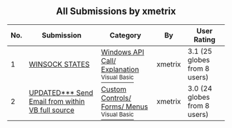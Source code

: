 ﻿<div align="center">

## All Submissions by xmetrix

</div>

No.  | Submission | Category | By   | User Rating
---- | ---------- | -------- | ---- | -----------
1 | [WINSOCK STATES<br />](https://github.com/Planet-Source-Code/xmetrix-winsock-states__1-31355) | [Windows API Call/ Explanation<br /><sup>Visual Basic</sup>](../ByCategory/windows-api-call-explanation__1-39.md) | xmetrix | 3.1 (25 globes from 8 users)
2 | [UPDATED\*\*\*   Send Email from within VB full source<br />](https://github.com/Planet-Source-Code/xmetrix-updated-send-email-from-within-vb-full-source__1-32494) | [Custom Controls/ Forms/  Menus<br /><sup>Visual Basic</sup>](../ByCategory/custom-controls-forms-menus__1-4.md) | xmetrix | 3.0 (24 globes from 8 users)
